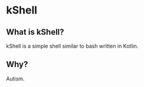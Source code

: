 # kShell

## What is kShell?

kShell is a simple shell similar to bash written in Kotlin.

## Why?
Autism.